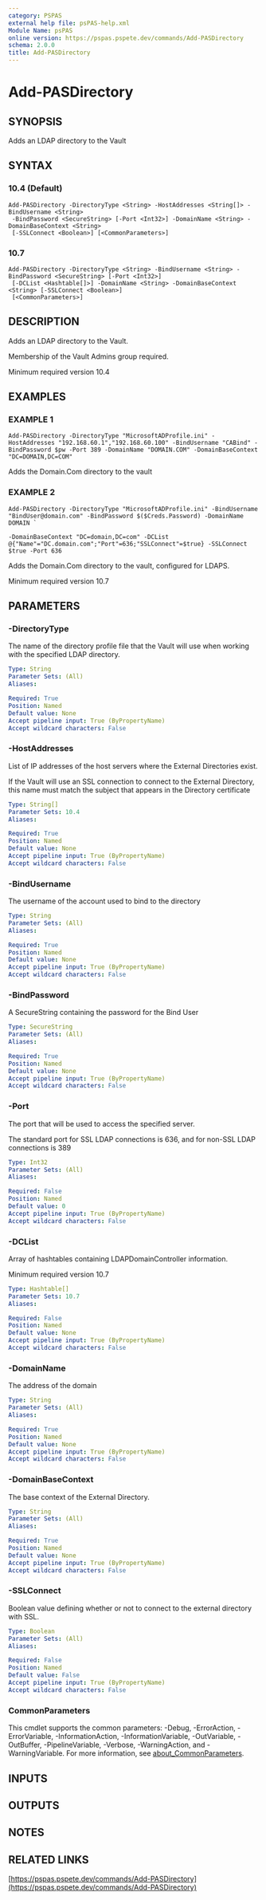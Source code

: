 ```yaml
---
category: PSPAS
external help file: psPAS-help.xml
Module Name: psPAS
online version: https://pspas.pspete.dev/commands/Add-PASDirectory
schema: 2.0.0
title: Add-PASDirectory
---
```


# Add-PASDirectory

## SYNOPSIS
Adds an LDAP directory to the Vault

## SYNTAX

### 10.4 (Default)
```
Add-PASDirectory -DirectoryType <String> -HostAddresses <String[]> -BindUsername <String>
 -BindPassword <SecureString> [-Port <Int32>] -DomainName <String> -DomainBaseContext <String>
 [-SSLConnect <Boolean>] [<CommonParameters>]
```

### 10.7
```
Add-PASDirectory -DirectoryType <String> -BindUsername <String> -BindPassword <SecureString> [-Port <Int32>]
 [-DCList <Hashtable[]>] -DomainName <String> -DomainBaseContext <String> [-SSLConnect <Boolean>]
 [<CommonParameters>]
```

## DESCRIPTION
Adds an LDAP directory to the Vault.

Membership of the Vault Admins group required.

Minimum required version 10.4

## EXAMPLES

### EXAMPLE 1
```
Add-PASDirectory -DirectoryType "MicrosoftADProfile.ini" -HostAddresses "192.168.60.1","192.168.60.100" -BindUsername "CABind" -BindPassword $pw -Port 389 -DomainName "DOMAIN.COM" -DomainBaseContext "DC=DOMAIN,DC=COM"
```

Adds the Domain.Com directory to the vault

### EXAMPLE 2
```
Add-PASDirectory -DirectoryType "MicrosoftADProfile.ini" -BindUsername "BindUser@domain.com" -BindPassword $($Creds.Password) -DomainName DOMAIN `

-DomainBaseContext "DC=domain,DC=com" -DCList @{"Name"="DC.domain.com";"Port"=636;"SSLConnect"=$true} -SSLConnect $true -Port 636
```

Adds the Domain.Com directory to the vault, configured for LDAPS.

Minimum required version 10.7

## PARAMETERS

### -DirectoryType
The name of the directory profile file that the Vault will use when working with the specified LDAP directory.

```yaml
Type: String
Parameter Sets: (All)
Aliases:

Required: True
Position: Named
Default value: None
Accept pipeline input: True (ByPropertyName)
Accept wildcard characters: False
```

### -HostAddresses
List of IP addresses of the host servers where the External Directories exist.

If the Vault will use an SSL connection to connect to the External Directory, this name must match the subject
that appears in the Directory certificate

```yaml
Type: String[]
Parameter Sets: 10.4
Aliases:

Required: True
Position: Named
Default value: None
Accept pipeline input: True (ByPropertyName)
Accept wildcard characters: False
```

### -BindUsername
The username of the account used to bind to the directory

```yaml
Type: String
Parameter Sets: (All)
Aliases:

Required: True
Position: Named
Default value: None
Accept pipeline input: True (ByPropertyName)
Accept wildcard characters: False
```

### -BindPassword
A SecureString containing the password for the Bind User

```yaml
Type: SecureString
Parameter Sets: (All)
Aliases:

Required: True
Position: Named
Default value: None
Accept pipeline input: True (ByPropertyName)
Accept wildcard characters: False
```

### -Port
The port that will be used to access the specified server.

The standard port for SSL LDAP connections is 636, and for non-SSL LDAP connections is 389

```yaml
Type: Int32
Parameter Sets: (All)
Aliases:

Required: False
Position: Named
Default value: 0
Accept pipeline input: True (ByPropertyName)
Accept wildcard characters: False
```

### -DCList
Array of hashtables containing LDAPDomainController information.

Minimum required version 10.7

```yaml
Type: Hashtable[]
Parameter Sets: 10.7
Aliases:

Required: False
Position: Named
Default value: None
Accept pipeline input: True (ByPropertyName)
Accept wildcard characters: False
```

### -DomainName
The address of the domain

```yaml
Type: String
Parameter Sets: (All)
Aliases:

Required: True
Position: Named
Default value: None
Accept pipeline input: True (ByPropertyName)
Accept wildcard characters: False
```

### -DomainBaseContext
The base context of the External Directory.

```yaml
Type: String
Parameter Sets: (All)
Aliases:

Required: True
Position: Named
Default value: None
Accept pipeline input: True (ByPropertyName)
Accept wildcard characters: False
```

### -SSLConnect
Boolean value defining whether or not to connect to the external directory with SSL.

```yaml
Type: Boolean
Parameter Sets: (All)
Aliases:

Required: False
Position: Named
Default value: False
Accept pipeline input: True (ByPropertyName)
Accept wildcard characters: False
```

### CommonParameters
This cmdlet supports the common parameters: -Debug, -ErrorAction, -ErrorVariable, -InformationAction, -InformationVariable, -OutVariable, -OutBuffer, -PipelineVariable, -Verbose, -WarningAction, and -WarningVariable. For more information, see [about_CommonParameters](http://go.microsoft.com/fwlink/?LinkID=113216).

## INPUTS

## OUTPUTS

## NOTES

## RELATED LINKS

[https://pspas.pspete.dev/commands/Add-PASDirectory](https://pspas.pspete.dev/commands/Add-PASDirectory)
